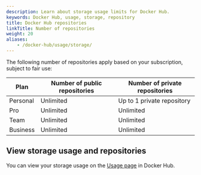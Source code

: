 ```yaml
---
description: Learn about storage usage limits for Docker Hub.
keywords: Docker Hub, usage, storage, repository
title: Docker Hub repositories
linkTitle: Number of repositories
weight: 20
aliases:
    - /docker-hub/usage/storage/
---
```


The following number of repositories apply based on your subscription, subject to fair use:

| Plan     | Number of public repositories | Number of private repositories       |
|----------|-------------------------------|----------------------------|
| Personal | Unlimited                     | Up to 1 private repository |
| Pro      | Unlimited                     | Unlimited                  |
| Team     | Unlimited                     | Unlimited                  |
| Business | Unlimited                     | Unlimited                  |

## View storage usage and repositories

You can view your storage usage on the [Usage page](https://hub.docker.com/usage/storage) in Docker Hub.

